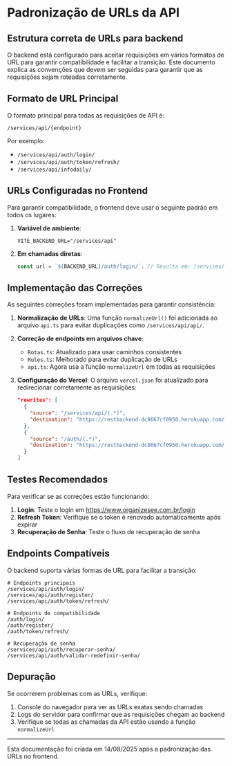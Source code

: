# Padronização de URLs da API

## Estrutura correta de URLs para backend

O backend está configurado para aceitar requisições em vários formatos de URL para garantir compatibilidade e facilitar a transição. Este documento explica as convenções que devem ser seguidas para garantir que as requisições sejam roteadas corretamente.

## Formato de URL Principal

O formato principal para todas as requisições de API é:

```
/services/api/{endpoint}
```

Por exemplo:
- `/services/api/auth/login/`
- `/services/api/auth/token/refresh/`
- `/services/api/infodaily/`

## URLs Configuradas no Frontend

Para garantir compatibilidade, o frontend deve usar o seguinte padrão em todos os lugares:

1. **Variável de ambiente**:
   ```
   VITE_BACKEND_URL="/services/api"
   ```

2. **Em chamadas diretas**:
   ```typescript
   const url = `${BACKEND_URL}/auth/login/`; // Resulta em: /services/api/auth/login/
   ```

## Implementação das Correções

As seguintes correções foram implementadas para garantir consistência:

1. **Normalização de URLs**: Uma função `normalizeUrl()` foi adicionada ao arquivo `api.ts` para evitar duplicações como `/services/api/api/`.

2. **Correção de endpoints em arquivos chave**:
   - `Rotas.ts`: Atualizado para usar caminhos consistentes
   - `Rules.ts`: Melhorado para evitar duplicação de URLs
   - `api.ts`: Agora usa a função `normalizeUrl` em todas as requisições

3. **Configuração do Vercel**: O arquivo `vercel.json` foi atualizado para redirecionar corretamente as requisições:
   ```json
   "rewrites": [
     {
       "source": "/services/api/(.*)",
       "destination": "https://restbackend-dc8667cf0950.herokuapp.com/$1"
     },
     {
       "source": "/auth/(.*)",
       "destination": "https://restbackend-dc8667cf0950.herokuapp.com/auth/$1"
     }
   ]
   ```

## Testes Recomendados

Para verificar se as correções estão funcionando:

1. **Login**: Teste o login em https://www.organizesee.com.br/login
2. **Refresh Token**: Verifique se o token é renovado automaticamente após expirar
3. **Recuperação de Senha**: Teste o fluxo de recuperação de senha

## Endpoints Compatíveis

O backend suporta várias formas de URL para facilitar a transição:

```
# Endpoints principais
/services/api/auth/login/
/services/api/auth/register/
/services/api/auth/token/refresh/

# Endpoints de compatibilidade
/auth/login/
/auth/register/
/auth/token/refresh/

# Recuperação de senha
/services/api/auth/recuperar-senha/
/services/api/auth/validar-redefinir-senha/
```

## Depuração

Se ocorrerem problemas com as URLs, verifique:

1. Console do navegador para ver as URLs exatas sendo chamadas
2. Logs do servidor para confirmar que as requisições chegam ao backend
3. Verifique se todas as chamadas da API estão usando a função `normalizeUrl`

---

Esta documentação foi criada em 14/08/2025 após a padronização das URLs no frontend.

